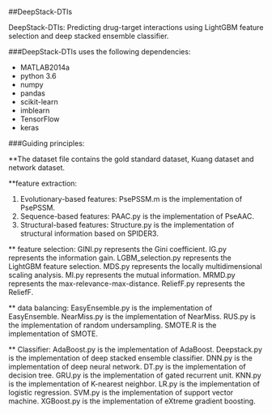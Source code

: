 ##DeepStack-DTIs

DeepStack-DTIs: Predicting drug-target interactions using LightGBM feature selection and deep stacked ensemble classifier.


###DeepStack-DTIs uses the following dependencies:
* MATLAB2014a
* python 3.6 
* numpy
* pandas
* scikit-learn
* imblearn 
* TensorFlow 
* keras

###Guiding principles:

**The dataset file contains the gold standard dataset, Kuang dataset and network dataset.

**feature extraction:
1) Evolutionary-based features: PsePSSM.m is the implementation of PsePSSM. 
2) Sequence-based features: PAAC.py is the implementation of PseAAC.
3) Structural-based features: Structure.py is the implementation of structural information based on SPIDER3.
   
** feature selection:
   GINI.py represents the Gini coefficient.
   IG.py represents the information gain.
   LGBM_selection.py represents the LightGBM feature selection.
   MDS.py represents the locally multidimensional scaling analysis.
   MI.py represents the mutual information.
   MRMD.py represents the max-relevance-max-distance.
   ReliefF.py represents the ReliefF.
   
** data balancing:
   EasyEnsemble.py is the implementation of EasyEnsemble. 
   NearMiss.py is the implementation of NearMiss. 
   RUS.py is the implementation of random undersampling.
   SMOTE.R is the implementation of SMOTE. 

** Classifier:
   AdaBoost.py is the implementation of AdaBoost.
   Deepstack.py is the implementation of deep stacked ensemble classifier. 
   DNN.py is the implementation of deep neural network.
   DT.py is the implementation of decision tree. 
   GRU.py is the implementation of gated recurrent unit. 
   KNN.py is the implementation of K-nearest neighbor. 
   LR.py is the implementation of logistic regression. 
   SVM.py is the implementation of support vector machine.
   XGBoost.py is the implementation of eXtreme gradient boosting. 
